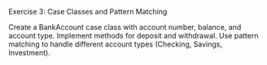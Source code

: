 Exercise 3: Case Classes and Pattern Matching

Create a BankAccount case class with account number, balance, and account type. Implement methods for deposit and withdrawal. Use pattern matching to handle different account types (Checking, Savings, Investment).